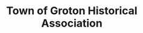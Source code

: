 ---
layout: repo
title: "Town of Groton Historical Association"
id: 20155
permalink: repos/20155/
---